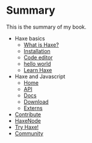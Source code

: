 # Summary

This is the summary of my book.

* Haxe basics
	* [What is Haxe?](haxe/what-is-haxe.md)
	* [Installation](haxe/installation.md)
	* [Code editor](haxe/choosing-a-code-editor.md)
	* [hello world](haxe/hello-world.md)
	* [Learn Haxe](haxe/learn-haxe.md)
* Haxe and Javascript
	* [Home](haxejs/index.md)
	* [API](haxejs/api.md)
	* [Docs](haxejs/docs.md)
	* [Download](haxejs/download.md)
	* [Externs](haxejs/externs.md)
* [Contribute](contribute.md)
* [HaxeNode](http://matthijskamstra.github.io/haxenode)
* [Try Haxe!](http://try.haxe.org/)
* [Community](https://groups.google.com/forum/#!topic/haxelang)
